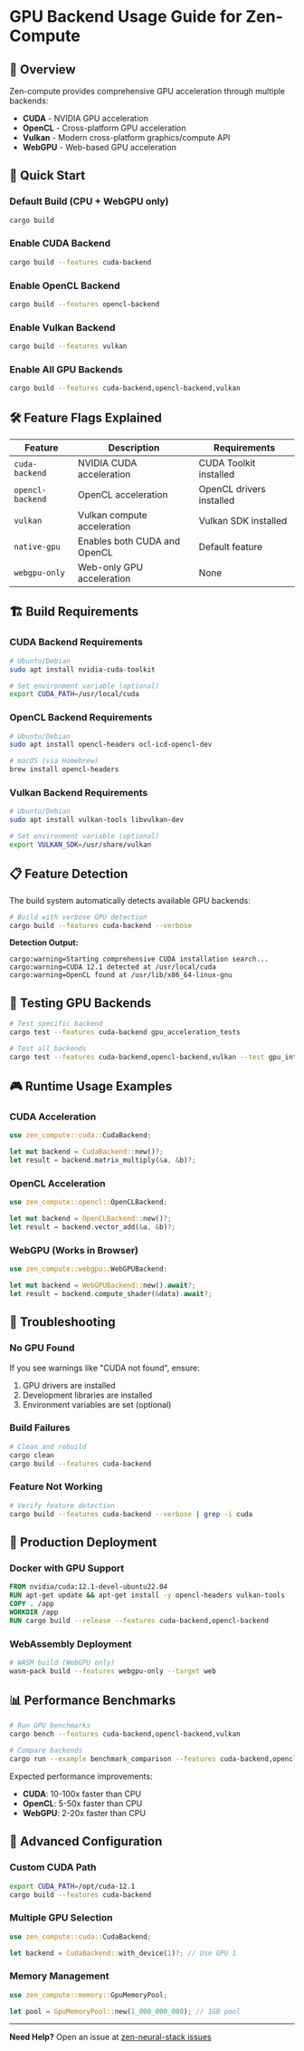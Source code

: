 # GPU Backend Usage Guide for Zen-Compute

## 🚀 **Overview**

Zen-compute provides comprehensive GPU acceleration through multiple backends:
- **CUDA** - NVIDIA GPU acceleration  
- **OpenCL** - Cross-platform GPU acceleration
- **Vulkan** - Modern cross-platform graphics/compute API
- **WebGPU** - Web-based GPU acceleration

## 🎯 **Quick Start**

### **Default Build (CPU + WebGPU only)**
```bash
cargo build
```

### **Enable CUDA Backend**
```bash
cargo build --features cuda-backend
```

### **Enable OpenCL Backend** 
```bash
cargo build --features opencl-backend
```

### **Enable Vulkan Backend**
```bash
cargo build --features vulkan
```

### **Enable All GPU Backends**
```bash
cargo build --features cuda-backend,opencl-backend,vulkan
```

## 🛠️ **Feature Flags Explained**

| Feature | Description | Requirements |
|---------|-------------|--------------|
| `cuda-backend` | NVIDIA CUDA acceleration | CUDA Toolkit installed |
| `opencl-backend` | OpenCL acceleration | OpenCL drivers installed |
| `vulkan` | Vulkan compute acceleration | Vulkan SDK installed |
| `native-gpu` | Enables both CUDA and OpenCL | Default feature |
| `webgpu-only` | Web-only GPU acceleration | None |

## 🏗️ **Build Requirements**

### **CUDA Backend Requirements**
```bash
# Ubuntu/Debian
sudo apt install nvidia-cuda-toolkit

# Set environment variable (optional)
export CUDA_PATH=/usr/local/cuda
```

### **OpenCL Backend Requirements**  
```bash
# Ubuntu/Debian
sudo apt install opencl-headers ocl-icd-opencl-dev

# macOS (via Homebrew)
brew install opencl-headers
```

### **Vulkan Backend Requirements**
```bash
# Ubuntu/Debian  
sudo apt install vulkan-tools libvulkan-dev

# Set environment variable (optional)
export VULKAN_SDK=/usr/share/vulkan
```

## 📋 **Feature Detection**

The build system automatically detects available GPU backends:

```bash
# Build with verbose GPU detection
cargo build --features cuda-backend --verbose
```

**Detection Output:**
```
cargo:warning=Starting comprehensive CUDA installation search...
cargo:warning=CUDA 12.1 detected at /usr/local/cuda
cargo:warning=OpenCL found at /usr/lib/x86_64-linux-gnu
```

## 🧪 **Testing GPU Backends**

```bash
# Test specific backend
cargo test --features cuda-backend gpu_acceleration_tests

# Test all backends
cargo test --features cuda-backend,opencl-backend,vulkan --test gpu_integration
```

## 🎮 **Runtime Usage Examples**

### **CUDA Acceleration**
```rust
use zen_compute::cuda::CudaBackend;

let mut backend = CudaBackend::new()?;
let result = backend.matrix_multiply(&a, &b)?;
```

### **OpenCL Acceleration** 
```rust
use zen_compute::opencl::OpenCLBackend;

let mut backend = OpenCLBackend::new()?;
let result = backend.vector_add(&a, &b)?;
```

### **WebGPU (Works in Browser)**
```rust
use zen_compute::webgpu::WebGPUBackend;

let mut backend = WebGPUBackend::new().await?;
let result = backend.compute_shader(&data).await?;
```

## 🚨 **Troubleshooting**

### **No GPU Found**
If you see warnings like "CUDA not found", ensure:
1. GPU drivers are installed
2. Development libraries are installed  
3. Environment variables are set (optional)

### **Build Failures**
```bash
# Clean and rebuild
cargo clean
cargo build --features cuda-backend
```

### **Feature Not Working**
```bash
# Verify feature detection
cargo build --features cuda-backend --verbose | grep -i cuda
```

## 🎯 **Production Deployment**

### **Docker with GPU Support**
```dockerfile
FROM nvidia/cuda:12.1-devel-ubuntu22.04
RUN apt-get update && apt-get install -y opencl-headers vulkan-tools
COPY . /app
WORKDIR /app
RUN cargo build --release --features cuda-backend,opencl-backend
```

### **WebAssembly Deployment**
```bash
# WASM build (WebGPU only)
wasm-pack build --features webgpu-only --target web
```

## 📊 **Performance Benchmarks**

```bash
# Run GPU benchmarks
cargo bench --features cuda-backend,opencl-backend,vulkan

# Compare backends
cargo run --example benchmark_comparison --features cuda-backend,opencl-backend
```

Expected performance improvements:
- **CUDA**: 10-100x faster than CPU
- **OpenCL**: 5-50x faster than CPU  
- **WebGPU**: 2-20x faster than CPU

## 🔧 **Advanced Configuration**

### **Custom CUDA Path**
```bash
export CUDA_PATH=/opt/cuda-12.1
cargo build --features cuda-backend
```

### **Multiple GPU Selection**
```rust
use zen_compute::cuda::CudaBackend;

let backend = CudaBackend::with_device(1)?; // Use GPU 1
```

### **Memory Management**
```rust
use zen_compute::memory::GpuMemoryPool;

let pool = GpuMemoryPool::new(1_000_000_000); // 1GB pool
```

---

**Need Help?** Open an issue at [zen-neural-stack issues](https://github.com/mikkihugo/zen-neural-stack/issues)